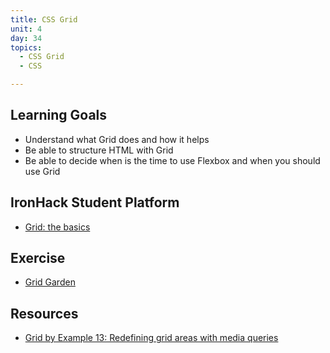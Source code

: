 ```yaml
---
title: CSS Grid
unit: 4
day: 34
topics:
  - CSS Grid
  - CSS

---
```

## Learning Goals

* Understand what Grid does and how it helps
* Be able to structure HTML with Grid
* Be able to decide when is the time to use Flexbox and when you should use Grid

## IronHack Student Platform

* [Grid: the basics](http://learn.ironhack.com/#/learning_unit/7136)

## Exercise

* [Grid Garden](https://cssgridgarden.com/#es)

## Resources

* [Grid by Example 13: Redefining grid areas with media queries](https://codepen.io/rachelandrew/pen/waVBpK)
